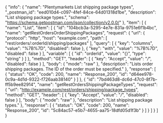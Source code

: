 {
  "info": {
    "name": "Plentymarkets List shipping package types",
    "_postman_id": "eed010d4-c097-4fef-84ce-64d01318d1be",
    "description": "List shipping package types.",
    "schema": "https://schema.getpostman.com/json/collection/v2.0.0/"
  },
  "item": [
    {
      "name": "List",
      "item": [
        {
          "id": "104bcb3a-5295-4e7e-831a-9751e6f1b4bc",
          "name": "getRestOrdersOrderShippingPackages",
          "request": {
            "url": {
              "protocol": "http",
              "host": "example.com",
              "path": [
                "rest/orders/:orderId/shipping/packages"
              ],
              "query": [
                {
                  "key": "columns",
                  "value": "%7B%7D",
                  "disabled": false
                },
                {
                  "key": "with",
                  "value": "%7B%7D",
                  "disabled": false
                }
              ],
              "variable": [
                {
                  "id": "orderId",
                  "value": "{}",
                  "type": "string"
                }
              ]
            },
            "method": "GET",
            "header": [
              {
                "key": "Accept",
                "value": "*/*",
                "disabled": false
              }
            ],
            "body": {
              "mode": "raw"
            },
            "description": "Lists order shipping packages. The ID of the order must be specified."
          },
          "response": [
            {
              "status": "OK",
              "code": 200,
              "name": "Response_200",
              "id": "d64ee978-0c9a-4d1d-9322-f726aab38140"
            }
          ]
        },
        {
          "id": "7bd463d8-dc6d-47c0-8f7b-ff5b9ee82914",
          "name": "getRestOrdersShippingPackageTypes",
          "request": {
            "url": "http://example.com/rest/orders/shipping/package_types",
            "method": "GET",
            "header": [
              {
                "key": "Accept",
                "value": "*/*",
                "disabled": false
              }
            ],
            "body": {
              "mode": "raw"
            },
            "description": "List shipping package types."
          },
          "response": [
            {
              "status": "OK",
              "code": 200,
              "name": "Response_200",
              "id": "5c84ac57-e5b7-4655-aa75-18dfd05d1f3b"
            }
          ]
        }
      ]
    }
  ]
}
